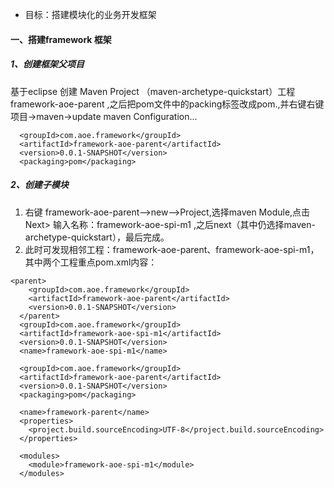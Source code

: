 - 目标：搭建模块化的业务开发框架
####  一、搭建framework 框架
##### 1、创建框架父项目
基于eclipse 创建 Maven Project （maven-archetype-quickstart）工程framework-aoe-parent ,之后把pom文件中的packing标签改成pom.,并右键右键项目->maven->update maven Configuration...  
```language
  <groupId>com.aoe.framework</groupId>
  <artifactId>framework-aoe-parent</artifactId>
  <version>0.0.1-SNAPSHOT</version>
  <packaging>pom</packaging>
```
##### 2、创建子模块
1. 右键 framework-aoe-parent-->new-->Project,选择maven Module,点击 Next> 输入名称：framework-aoe-spi-m1 ,之后next（其中仍选择maven-archetype-quickstart），最后完成。
2. 此时可发现相邻工程：framework-aoe-parent、framework-aoe-spi-m1，其中两个工程重点pom.xml内容：
```language
<parent>
    <groupId>com.aoe.framework</groupId>
    <artifactId>framework-aoe-parent</artifactId>
    <version>0.0.1-SNAPSHOT</version>
  </parent>
  <groupId>com.aoe.framework</groupId>
  <artifactId>framework-aoe-spi-m1</artifactId>
  <version>0.0.1-SNAPSHOT</version>
  <name>framework-aoe-spi-m1</name>
```
```language
  <groupId>com.aoe.framework</groupId>
  <artifactId>framework-aoe-parent</artifactId>
  <version>0.0.1-SNAPSHOT</version>
  <packaging>pom</packaging>

  <name>framework-parent</name>
  <properties>
    <project.build.sourceEncoding>UTF-8</project.build.sourceEncoding>
  </properties>

  <modules>
    <module>framework-aoe-spi-m1</module>
  </modules>
```


